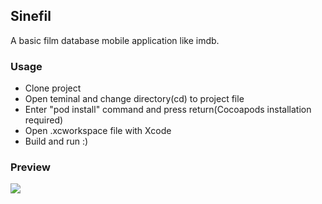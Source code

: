 ## Sinefil

A basic film database mobile application like imdb.

### Usage
- Clone project
- Open teminal and change directory(cd) to project file
- Enter "pod install" command and press return(Cocoapods installation required)
- Open .xcworkspace file with Xcode
- Build and run :)

### Preview

![](https://gfycat.com/ifr/ScaredDearKitten)
